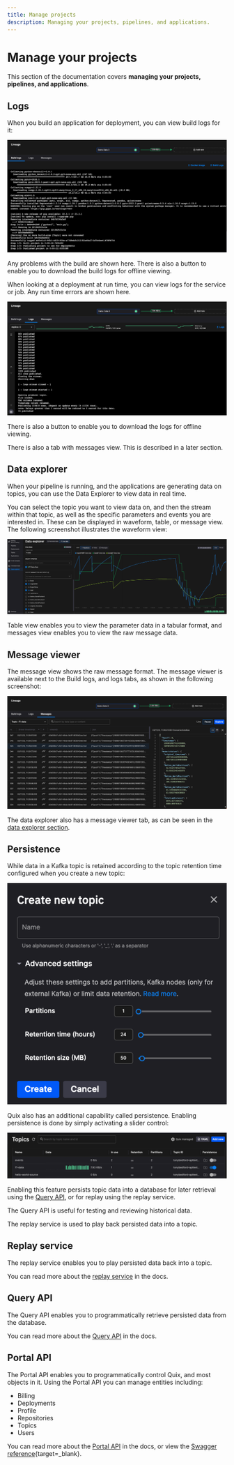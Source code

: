 ```yaml
---
title: Manage projects
description: Managing your projects, pipelines, and applications.
---
```


# Manage your projects

This section of the documentation covers **managing your projects, pipelines, and applications**.

## Logs

When you build an application for deployment, you can view build logs for it:

![Build logs](../images/manage/build-logs.png)

Any problems with the build are shown here. There is also a button to enable you to download the build logs for offline viewing.

When looking at a deployment at run time, you can view logs for the service or job. Any run time errors are shown here.

![Logs](../images/manage/logs.png)

There is also a button to enable you to download the logs for offline viewing.

There is also a tab with messages view. This is described in a later section.

## Data explorer

When your pipeline is running, and the applications are generating data on topics, you can use the Data Explorer to view data in real time.

You can select the topic you want to view data on, and then the stream within that topic, as well as the specific parameters and events you are interested in. These can be displayed in waveform, table, or message view. The following screenshot illustrates the waveform view:

![Data explorer](../images/manage/data-explorer.png)

Table view enables you to view the parameter data in a tabular format, and messages view enables you to view the raw message data. 

## Message viewer

The message view shows the raw message format. The message viewer is available next to the Build logs, and logs tabs, as shown in the following screenshot:

![Message viewer](../images/manage/messages.png)

The data explorer also has a message viewer tab, as can be seen in the [data explorer section](#data-explorer).

## Persistence

While data in a Kafka topic is retained according to the topic retention time configured when you create a new topic:

![New topic](../images/manage/new-topic.png)

Quix also has an additional capability called persistence. Enabling persistence is done by simply activating a slider control:

![Enable persistence](../images/manage/topic-persistence.png)

Enabling this feature persists topic data into a database for later retrieval using the [Query API](../apis/query-api/overview.md), or for replay using the replay service. 

The Query API is useful for testing and reviewing historical data. 

The replay service is used to play back persisted data into a topic. 

## Replay service

The replay service enables you to play persisted data back into a topic.

You can read more about the [replay service](./replay.md) in the docs.

## Query API

The Query API enables you to programmatically retrieve persisted data from the database.

You can read more about the [Query API](../apis/query-api/overview.md) in the docs.

## Portal API

The Portal API enables you to programmatically control Quix, and most objects in it. Using the Portal API you can manage entities including:

* Billing
* Deployments
* Profile
* Repositories
* Topics
* Users

You can read more about the [Portal API](../apis/portal-api/overview.md) in the docs, or view the [Swagger reference](https://portal-api.platform.quix.io/swagger/index.html){target=_blank}.
